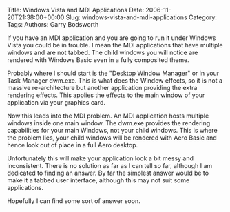 Title: Windows Vista and MDI Applications
Date: 2006-11-20T21:38:00+00:00
Slug: windows-vista-and-mdi-applications
Category: 
Tags: 
Authors: Garry Bodsworth

If you have an MDI application and you are going to run it under Windows Vista you could be in trouble.  I mean the MDI applications that have multiple windows and are not tabbed.  The child windows you will notice are rendered with Windows Basic even in a fully composited theme.

Probably where I should start is the "Desktop Window Manager" or in your Task Manager dwm.exe.  This is what does the Window effects, so it is not a massive re-architecture but another application providing the extra rendering effects.  This applies the effects to the main window of your application via your graphics card.

Now this leads into the MDI problem.  An MDI application hosts multiple windows inside one main window.  The dwm.exe provides the rendering capabilities for your main Windows, not your child windows.  This is where the problem lies, your child windows will be rendered with Aero Basic and hence look out of place in a full Aero desktop.

Unfortunately this will make your application look a bit messy and inconsistent.  There is no solution as far as I can tell so far, although I am dedicated to finding an answer.  By far the simplest answer would be to make it a tabbed user interface, although this may not suit some applications.

Hopefully I can find some sort of answer soon.
